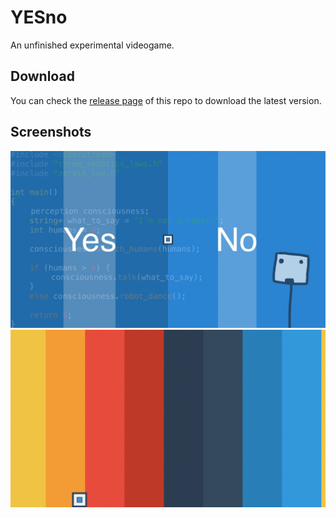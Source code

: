 # YESno

An unfinished experimental videogame.

## Download

You can check the [release page](https://github.com/ellipticaldoor/yesno/releases) of this repo to download the latest version.

## Screenshots

![screenshot_1](https://raw.githubusercontent.com/ellipticaldoor/yesno/master/resources/screenshots/screenshot_1.jpg)
![screenshot_2](https://raw.githubusercontent.com/ellipticaldoor/yesno/master/resources/screenshots/screenshot_2.jpg)
